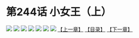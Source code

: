 # 第244话 小女王（上）
![](https://mhpic.xiaomingtaiji.net/comic/D/斗破苍穹拆分版/244话/1.jpg-zymk.middle.webp)
![](https://mhpic.xiaomingtaiji.net/comic/D/斗破苍穹拆分版/244话/2.jpg-zymk.middle.webp)
![](https://mhpic.xiaomingtaiji.net/comic/D/斗破苍穹拆分版/244话/3.jpg-zymk.middle.webp)
![](https://mhpic.xiaomingtaiji.net/comic/D/斗破苍穹拆分版/244话/4.jpg-zymk.middle.webp)
![](https://mhpic.xiaomingtaiji.net/comic/D/斗破苍穹拆分版/244话/5.jpg-zymk.middle.webp)
![](https://mhpic.xiaomingtaiji.net/comic/D/斗破苍穹拆分版/244话/6.jpg-zymk.middle.webp)
![](https://mhpic.xiaomingtaiji.net/comic/D/斗破苍穹拆分版/244话/7.jpg-zymk.middle.webp)
[【上一章】](./243.md)
[【目录】](./READMD.md)
[【下一章】](./245.md)
